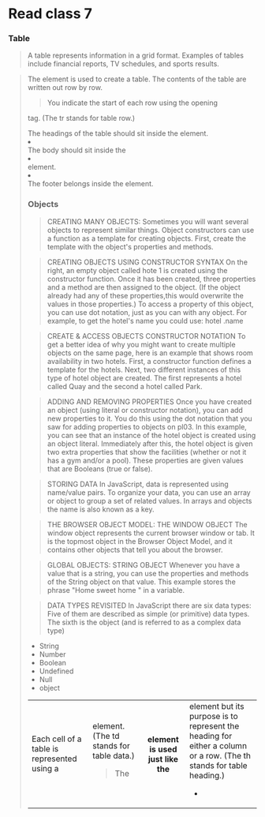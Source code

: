 # Read class 7

### Table
> A table represents information in a grid format.
Examples of tables include financial reports, TV
schedules, and sports results.

> The <table> element is used to create a table. The contents 
>of the table are written out row by row.

> You indicate the start of each row using the opening <tr> tag.
 (The tr stands for table row.) 

 > <td>
Each cell of a table is represented using a <td> element. (The td stands for 
table data.)

> The <th> element is used just like the <td> element but its
purpose is to represent the  heading for either a column or a row. (The th stands for table heading.) 

- <thead> The headings of the table should sit inside the <thead> element.
- <tbody> The body should sit inside the
- <tbody> element.
- <tfoot> The footer belongs inside the <tfoot> element.

### Objects

>CREATING MANY OBJECTS:
Sometimes you will want several objects to represent similar things.
Object constructors can use a function as a template for creating objects.
First, create the template with the object's properties and methods. 

> CREATING OBJECTS USING CONSTRUCTOR SYNTAX 
> On the right, an empty object called hote 1 is created using the
constructor function. Once it has been created, three properties and a method are
then assigned to the object. (If the object already had any of these properties,this would overwrite the values in those properties.)
To access a property of this object, you can use dot notation,
just as you can with any object. For example, to get the hotel's name you could use:
hotel .name 

> CREATE & ACCESS OBJECTS CONSTRUCTOR NOTATION 
> To get a better idea of why you might want to create multiple
objects on the same page, here is an example that shows room
availability in two hotels. First, a constructor function
defines a template for the hotels. Next, two different instances
of this type of hotel object are created. The first represents
a hotel called Quay and the second a hotel called Park. 

> ADDING AND REMOVING PROPERTIES 
Once you have created an object (using literal or constructor
notation), you can add new properties to it.
You do this using the dot notation that you saw for adding
properties to objects on pl03. In this example, you can see that
an instance of the hotel object is created using an object literal.
Immediately after this, the hotel object is given two
extra properties that show the facilities (whether or not it has
a gym and/or a pool). These properties are given values that
are Booleans (true or false). 

> STORING DATA
In JavaScript, data is represented using name/value pairs.
To organize your data, you can use an array or object to group a set of
related values. In arrays and objects the name is also known as a key. 

> THE BROWSER OBJECT MODEL:
THE WINDOW OBJECT The window object represents the current
browser window or tab. It is the topmost object in the Browser Object Model, and it contains other objects that tell you about the browser.

>GLOBAL OBJECTS: STRING OBJECT
Whenever you have a value that is a string, you can use the properties
and methods of the String object on that value. This example stores the
phrase "Home sweet home " in a variable. 

>DATA TYPES REVISITED
In JavaScript there are six data types:
Five of them are described as simple (or primitive) data types.
The sixth is the object (and is referred to as a complex data type)

- String
- Number
- Boolean
- Undefined
- Null 
- object
  
  